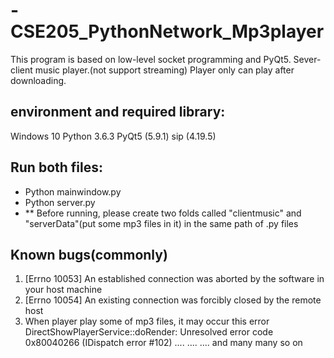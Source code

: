# -CSE205_PythonNetwork_Mp3player
This program is based on low-level socket programming and PyQt5.
Sever-client music player.(not support streaming)
Player only can play after downloading.

## environment and required library: 
 Windows 10 
 Python 3.6.3 
 PyQt5 (5.9.1) 
 sip (4.19.5)
## Run both files: 
- Python mainwindow.py 
- Python server.py
- ** Before running, please create two folds called "clientmusic" and "serverData"(put some mp3 files in it) in the same path of .py files
## Known bugs(commonly)
1. [Errno 10053] An established connection was aborted by the software in 
your host machine 
2. [Errno 10054] An existing connection was forcibly closed by the remote 
host 
3. When player play some of mp3 files, it may occur this error 
DirectShowPlayerService::doRender: Unresolved error code 0x80040266 
(IDispatch error #102) 
....
....
....
and many many so on
